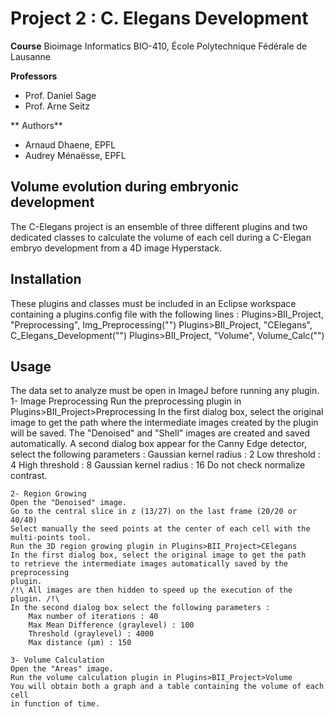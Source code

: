# Project 2 : C. Elegans Development

**Course**
Bioimage Informatics BIO-410, École Polytechnique Fédérale de Lausanne

**Professors**
- Prof. Daniel Sage
- Prof. Arne Seitz

** Authors**
- Arnaud Dhaene, EPFL
- Audrey Ménaësse, EPFL

## Volume evolution during embryonic development
The C-Elegans project is an ensemble of three different plugins and 
two dedicated classes to calculate the volume of each cell during a 
C-Elegan embryo development from a 4D image Hyperstack.

## Installation
These plugins and classes must be included in an Eclipse workspace 
containing a plugins.config file with the following lines :
	Plugins>BII_Project, "Preprocessing", Img_Preprocessing("")
	Plugins>BII_Project, "CElegans", C_Elegans_Development("")
	Plugins>BII_Project, "Volume", Volume_Calc("")

## Usage
The data set to analyze must be open in ImageJ before running any plugin.
	1- Image Preprocessing
	Run the preprocessing plugin in Plugins>BII_Project>Preprocessing
	In the first dialog box, select the original image to get the path 
	where the intermediate images created by the plugin will be saved.
	The "Denoised" and "Shell" images are created and saved automatically.
	A second dialog box appear for the Canny Edge detector, select the 
	following parameters :
		Gaussian kernel radius : 2
		Low threshold :		 4
		High threshold :	 8
		Gaussian kernel radius : 16
		Do not check normalize contrast.
	 
	2- Region Growing
	Open the "Denoised" image. 
	Go to the central slice in z (13/27) on the last frame (20/20 or 40/40)
	Select manually the seed points at the center of each cell with the
	multi-points tool.
	Run the 3D region growing plugin in Plugins>BII_Project>CElegans
	In the first dialog box, select the original image to get the path 
	to retrieve the intermediate images automatically saved by the preprocessing
	plugin.
	/!\ All images are then hidden to speed up the execution of the plugin. /!\
	In the second dialog box select the following parameters :
		Max number of iterations : 40
		Max Mean Difference (graylevel) : 100
		Threshold (graylevel) : 4000
		Max distance (µm) : 150

	3- Volume Calculation
	Open the "Areas" image.
	Run the volume calculation plugin in Plugins>BII_Project>Volume
	You will obtain both a graph and a table containing the volume of each cell
	in function of time.